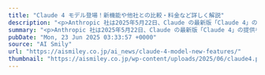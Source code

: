 ```yaml
---
title: "Claude 4 モデル登場！新機能や他社との比較・料金など詳しく解説"
description: "<p>Anthropic 社は2025年5月22日、Claude の最新版「Claude 4」の提供を開始しました。プログラミングや推論をはじめ、AIエージェント構築といったシーンで最高水準の能力を実現しています。また、コーデ [&#8230;]</p> <p>The post <a href='https://aismiley.co.jp/ai_news/claude-4-model-new-features/'>Claude 4 モデル登場！新機能や他社との比較・料金など詳しく解説</a> first appeared on <a href='https://aismiley.co.jp'>AIポータルメディアAIsmiley</a>.</p>"
summary: "<p>Anthropic 社は2025年5月22日、Claude の最新版「Claude 4」の提供を開始しました。プログラミングや推論をはじめ、AIエージェント構築といったシーンで最高水準の能力を実現しています。また、コーデ [&#8230;]</p> <p>The post <a href='https://aismiley.co.jp/ai_news/claude-4-model-new-features/'>Claude 4 モデル登場！新機能や他社との比較・料金など詳しく解説</a> first appeared on <a href='https://aismiley.co.jp'>AIポータルメディアAIsmiley</a>.</p>"
pubDate: "Mon, 23 Jun 2025 03:33:57 +0000"
source: "AI Smily"
url: "https://aismiley.co.jp/ai_news/claude-4-model-new-features/"
thumbnail: "https://aismiley.co.jp/wp-content/uploads/2025/06/claude4.png"
---
```


